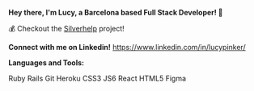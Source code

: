 **Hey there, I'm Lucy, a Barcelona based Full Stack Developer! 👋**

💰 Checkout the [Silverhelp](http://www.silverhelp.me/) project!

**Connect with me on Linkedin!**
https://www.linkedin.com/in/lucypinker/

**Languages and Tools:**

Ruby
Rails
Git
Heroku
CSS3
JS6
React
HTML5
Figma


